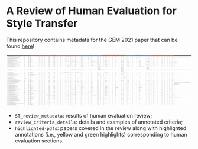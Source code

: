 # A Review of Human Evaluation for Style Transfer

This repository contains metadata for the GEM 2021 paper that can be found [here]()!

<p align="center">
    <img  src="static/bigtable.png", width="600" />
</p>

* `ST_review_metadata`: results of human evaluation review;
* `review_criteria_details`: details and examples of annotated criteria;
* `highlighted-pdfs`: papers covered in the review along with highlighted annotations (i.e., yellow and green highlights) corresponding to human evaluation sections.
